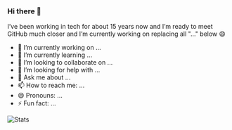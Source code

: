 ### Hi there 👋

I’ve been working in tech for about 15 years now and I’m ready to meet GitHub much closer and I’m currently working on replacing all "..." below 😄

- 🔭 I’m currently working on ...
- 🌱 I’m currently learning ...
- 👯 I’m looking to collaborate on ...
- 🤔 I’m looking for help with ...
- 💬 Ask me about ...
- 📫 How to reach me: ...
- 😄 Pronouns: ...
- ⚡ Fun fact: ...

![Stats](https://github-readme-stats.vercel.app/api?username=stanykey&show_icons=true&theme=gruvbox)
